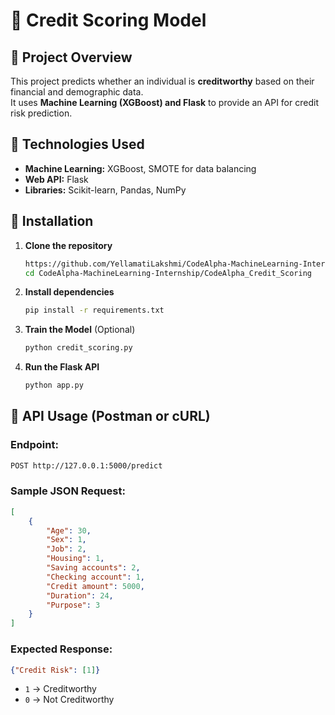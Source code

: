 # 🏦 Credit Scoring Model

## 📌 Project Overview
This project predicts whether an individual is **creditworthy** based on their financial and demographic data.  
It uses **Machine Learning (XGBoost) and Flask** to provide an API for credit risk prediction.

## 🔹 Technologies Used
- **Machine Learning:** XGBoost, SMOTE for data balancing
- **Web API:** Flask
- **Libraries:** Scikit-learn, Pandas, NumPy

## 🔹 Installation
1. **Clone the repository**  
   ```sh
   https://github.com/YellamatiLakshmi/CodeAlpha-MachineLearning-Internship.git
   cd CodeAlpha-MachineLearning-Internship/CodeAlpha_Credit_Scoring
   ```

2. **Install dependencies**  
   ```sh
   pip install -r requirements.txt
   ```

3. **Train the Model** (Optional)  
   ```sh
   python credit_scoring.py
   ```

4. **Run the Flask API**  
   ```sh
   python app.py
   ```

## 🔹 API Usage (Postman or cURL)
### **Endpoint:**
   ```sh
   POST http://127.0.0.1:5000/predict
   ```

### **Sample JSON Request:**
```json
[
    {
        "Age": 30,
        "Sex": 1,
        "Job": 2,
        "Housing": 1,
        "Saving accounts": 2,
        "Checking account": 1,
        "Credit amount": 5000,
        "Duration": 24,
        "Purpose": 3
    }
]
```

### **Expected Response:**
```json
{"Credit Risk": [1]}
```
- `1` → Creditworthy  
- `0` → Not Creditworthy  
```

